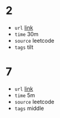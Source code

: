 # 2
- `url` [link](https://leetcode.com/problems/two-sum/)
- `time` 30m
- `source` leetcode
- `tags` tilt
# 7
- `url` [link](https://leetcode.com/problems/reverse-integer/description/)
- `time` 5m
- `source` leetcode
- `tags` middle
